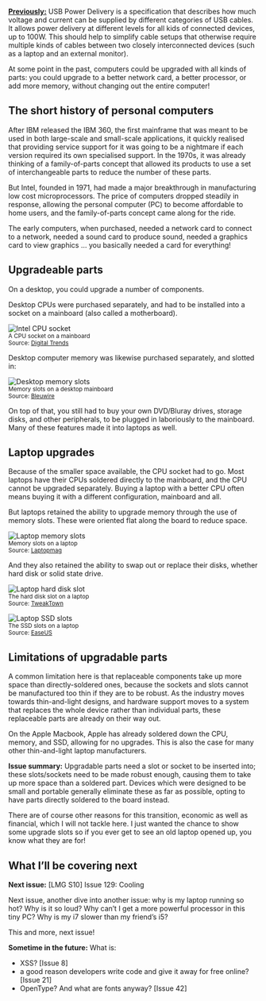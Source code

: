 [**Previously:**](https://buttondown.email/laymansguide/archive/) USB Power Delivery is a specification that describes how much voltage and current can be supplied by different categories of USB cables. It allows power delivery at different levels for all kids of connected devices, up to 100W. This should help to simplify cable setups that otherwise require multiple kinds of cables between two closely interconnected devices (such as a laptop and an external monitor).

At some point in the past, computers could be upgraded with all kinds of parts: you could upgrade to a better network card, a better processor, or add more memory, without changing out the entire computer!

## The short history of personal computers

After IBM released the IBM 360, the first mainframe that was meant to be used in both large-scale and small-scale applications, it quickly realised that providing service support for it was going to be a nightmare if each version required its own specialised support. In the 1970s, it was already thinking of a family-of-parts concept that allowed its products to use a set of interchangeable parts to reduce the number of these parts.

But Intel, founded in 1971, had made a major breakthrough in manufacturing low cost microprocessors. The price of computers dropped steadily in response, allowing the personal computer (PC) to become affordable to home users, and the family-of-parts concept came along for the ride.

The early computers, when purchased, needed a network card to connect to a network, needed a sound card to produce sound, needed a graphics card to view graphics … you basically needed a card for everything!

## Upgradeable parts

On a desktop, you could upgrade a number of components.

Desktop CPUs were purchased separately, and had to be installed into a socket on a mainboard (also called a motherboard).

![Intel CPU socket](https://raw.githubusercontent.com/ngjunsiang/laymansguide/release/season10/issue128/issue128_01.jpg)<br />
<small>A CPU socket on a mainboard<br />Source: [Digital Trends](https://www.digitaltrends.com/computing/what-are-intels-lga-processor-sockets/)</small>

Desktop computer memory was likewise purchased separately, and slotted in:

![Desktop memory slots](https://raw.githubusercontent.com/ngjunsiang/laymansguide/release/season10/issue128/issue128_02.jpg)<br />
<small>Memory slots on a desktop mainboard<br />Source: [Bleuwire](https://bleuwire.com/how-to-determine-memory-slots-motherboard-windows-10/)</small>

On top of that, you still had to buy your own DVD/Bluray drives, storage disks, and other peripherals, to be plugged in laboriously to the mainboard. Many of these features made it into laptops as well.

## Laptop upgrades

Because of the smaller space available, the CPU socket had to go. Most laptops have their CPUs soldered directly to the mainboard, and the CPU cannot be upgraded separately. Buying a laptop with a better CPU often means buying it with a different configuration, mainboard and all.

But laptops retained the ability to upgrade memory through the use of memory slots. These were oriented flat along the board to reduce space.

![Laptop memory slots](https://raw.githubusercontent.com/ngjunsiang/laymansguide/release/season10/issue128/issue128_03.jpg)<br />
<small>Memory slots on a laptop<br />Source: [Laptopmag](https://www.laptopmag.com/articles/ram-upgrade-tutorial)</small>

And they also retained the ability to swap out or replace their disks, whether hard disk or solid state drive.

![Laptop hard disk slot](https://raw.githubusercontent.com/ngjunsiang/laymansguide/release/season10/issue128/issue128_04.jpg)<br />
<small>The hard disk slot on a laptop<br />Source: [TweakTown](https://www.tweaktown.com/tweakipedia/2/upgrading-your-laptop-to-a-new-high-performance-ssd-and-ram/index.html)</small>

![Laptop SSD slots](https://raw.githubusercontent.com/ngjunsiang/laymansguide/release/season10/issue128/issue128_05.jpg)<br />
<small>The SSD slots on a laptop<br />Source: [EaseUS](https://www.easeus.com/backup-utility/clone-m2-ssd-to-larger-m2-ssd.html)</small>

## Limitations of upgradable parts

A common limitation here is that replaceable components take up more space than directly-soldered ones, because the sockets and slots cannot be manufactured too thin if they are to be robust. As the industry moves towards thin-and-light designs, and hardware support moves to a system that replaces the whole device rather than individual parts, these replaceable parts are already on their way out.

On the Apple Macbook, Apple has already soldered down the CPU, memory, and SSD, allowing for no upgrades. This is also the case for many other thin-and-light laptop manufacturers.

**Issue summary:** Upgradable parts need a slot or socket to be inserted into; these slots/sockets need to be made robust enough, causing them to take up more space than a soldered part. Devices which were designed to be small and portable generally eliminate these as far as possible, opting to have parts directly soldered to the board instead.

There are of course other reasons for this transition, economic as well as financial, which I will not tackle here. I just wanted the chance to show some upgrade slots so if you ever get to see an old laptop opened up, you know what they are for!

## What I’ll be covering next

**Next issue:** [LMG S10] Issue 129: Cooling

Next issue, another dive into another issue: why is my laptop running so hot? Why is it so loud? Why can’t I get a more powerful processor in this tiny PC? Why is my i7 slower than my friend’s i5?

This and more, next issue!

**Sometime in the future:** What is:

- XSS? [Issue 8]
- a good reason developers write code and give it away for free online? [Issue 21]
- OpenType? And what are fonts anyway? [Issue 42]
